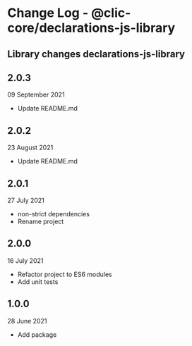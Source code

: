 # Change Log - @clic-core/declarations-js-library

## Library changes declarations-js-library

## 2.0.3
09 September 2021
- Update README.md

## 2.0.2
23 August 2021
- Update README.md

## 2.0.1
27 July 2021
- non-strict dependencies
- Rename project

## 2.0.0
16 July 2021
- Refactor project to ES6 modules
- Add unit tests


## 1.0.0
28 June 2021
- Add package
